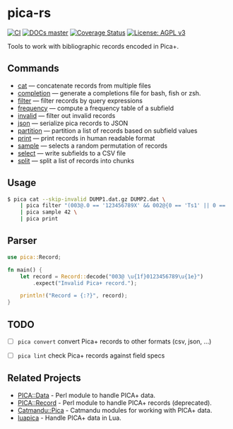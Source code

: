 # pica-rs

[![CI](https://github.com/niko2342/pica-rs/workflows/CI/badge.svg?branch=main)](https://github.com/niko2342/pica-rs/actions?query=workflow%3ACI+branch%3Amain)
[![DOCs master](https://img.shields.io/badge/doc-master-orange.svg)](https://niko2342.github.io/pica-rs/pica/index.html)
[![Coverage Status](https://coveralls.io/repos/github/niko2342/pica-rs/badge.svg?branch=main)](https://coveralls.io/github/niko2342/pica-rs?branch=main)
[![License: AGPL v3](https://img.shields.io/badge/License-AGPL%20v3-blue.svg)](https://www.gnu.org/licenses/agpl-3.0)

Tools to work with bibliographic records encoded in Pica+.

## Commands

* [cat](https://github.com/niko2342/pica-rs/wiki/Commands#cat) — concatenate records from multiple files
* [completion](https://github.com/niko2342/pica-rs/wiki/Commands#completion) — generate a completions file for bash, fish or zsh.
* [filter](https://github.com/niko2342/pica-rs/wiki/Commands#filter) — filter records by query expressions
* [frequency](https://github.com/niko2342/pica-rs/wiki/Commands#frequency) — compute a frequency table of a subfield
* [invalid](https://github.com/niko2342/pica-rs/wiki/Commands#invalid) — filter out invalid records
* [json](https://github.com/niko2342/pica-rs/wiki/Commands#json) — serialize pica records to JSON
* [partition](https://github.com/niko2342/pica-rs/wiki/Commands#partition) — partition a list of records based on subfield values
* [print](https://github.com/niko2342/pica-rs/wiki/Commands#print) — print records in human readable format
* [sample](https://github.com/niko2342/pica-rs/wiki/Commands#sample) — selects a random permutation of records
* [select](https://github.com/niko2342/pica-rs/wiki/Commands#select) — write subfields to a CSV file
* [split](https://github.com/niko2342/pica-rs/wiki/Commands#split) — split a list of records into chunks

## Usage

```bash
$ pica cat --skip-invalid DUMP1.dat.gz DUMP2.dat \
    | pica filter "(003@.0 == '123456789X' && 002@{0 == 'Ts1' || 0 == 'Ts2'}) || 002@.0 =~ '^Tp[123]$'" \
    | pica sample 42 \
    | pica print
```

## Parser

```rust
use pica::Record;

fn main() {
    let record = Record::decode("003@ \u{1f}0123456789\u{1e}")
        .expect("Invalid Pica+ record.");

    println!("Record = {:?}", record);
}
```

## TODO

- [ ] `pica convert` convert Pica+ records to other formats (csv, json, ...)
- [ ] `pica lint` check Pica+ records against field specs


## Related Projects

- [PICA::Data](https://github.com/gbv/PICA-Data) -  Perl module to handle PICA+ data.
- [PICA::Record](https://github.com/gbv/PICA-Record) -  Perl module to handle PICA+ records (deprecated).
- [Catmandu::Pica](https://metacpan.org/pod/Catmandu::PICA) - Catmandu modules for working with PICA+ data.
- [luapica](http://jakobvoss.de/luapica/) - Handle PICA+ data in Lua.



